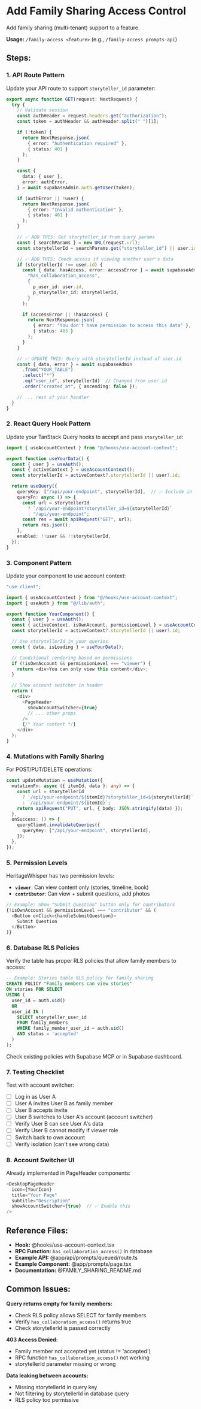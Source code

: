 # Add Family Sharing Access Control

Add family sharing (multi-tenant) support to a feature.

**Usage:** `/family-access <feature>` (e.g., `/family-access prompts-api`)

## Steps:

### 1. API Route Pattern

Update your API route to support `storyteller_id` parameter:

```typescript
export async function GET(request: NextRequest) {
  try {
    // Validate session
    const authHeader = request.headers.get("authorization");
    const token = authHeader && authHeader.split(" ")[1];

    if (!token) {
      return NextResponse.json(
        { error: "Authentication required" },
        { status: 401 }
      );
    }

    const {
      data: { user },
      error: authError,
    } = await supabaseAdmin.auth.getUser(token);

    if (authError || !user) {
      return NextResponse.json(
        { error: "Invalid authentication" },
        { status: 401 }
      );
    }

    // ✅ ADD THIS: Get storyteller_id from query params
    const { searchParams } = new URL(request.url);
    const storytellerId = searchParams.get("storyteller_id") || user.id;

    // ✅ ADD THIS: Check access if viewing another user's data
    if (storytellerId !== user.id) {
      const { data: hasAccess, error: accessError } = await supabaseAdmin.rpc(
        "has_collaboration_access",
        {
          p_user_id: user.id,
          p_storyteller_id: storytellerId,
        }
      );

      if (accessError || !hasAccess) {
        return NextResponse.json(
          { error: "You don't have permission to access this data" },
          { status: 403 }
        );
      }
    }

    // ✅ UPDATE THIS: Query with storytellerId instead of user.id
    const { data, error } = await supabaseAdmin
      .from("YOUR_TABLE")
      .select("*")
      .eq("user_id", storytellerId)  // Changed from user.id
      .order("created_at", { ascending: false });

    // ... rest of your handler
  }
}
```

### 2. React Query Hook Pattern

Update your TanStack Query hooks to accept and pass `storyteller_id`:

```typescript
import { useAccountContext } from "@/hooks/use-account-context";

export function useYourData() {
  const { user } = useAuth();
  const { activeContext } = useAccountContext();
  const storytellerId = activeContext?.storytellerId || user?.id;

  return useQuery({
    queryKey: ["/api/your-endpoint", storytellerId],  // ✅ Include in key
    queryFn: async () => {
      const url = storytellerId
        ? `/api/your-endpoint?storyteller_id=${storytellerId}`
        : "/api/your-endpoint";
      const res = await apiRequest("GET", url);
      return res.json();
    },
    enabled: !!user && !!storytellerId,
  });
}
```

### 3. Component Pattern

Update your component to use account context:

```typescript
"use client";

import { useAccountContext } from "@/hooks/use-account-context";
import { useAuth } from "@/lib/auth";

export function YourComponent() {
  const { user } = useAuth();
  const { activeContext, isOwnAccount, permissionLevel } = useAccountContext();
  const storytellerId = activeContext?.storytellerId || user?.id;

  // Use storytellerId in your queries
  const { data, isLoading } = useYourData();

  // Conditional rendering based on permissions
  if (!isOwnAccount && permissionLevel === "viewer") {
    return <div>You can only view this content</div>;
  }

  // Show account switcher in header
  return (
    <div>
      <PageHeader
        showAccountSwitcher={true}
        // ... other props
      />
      {/* Your content */}
    </div>
  );
}
```

### 4. Mutations with Family Sharing

For POST/PUT/DELETE operations:

```typescript
const updateMutation = useMutation({
  mutationFn: async ({ itemId, data }: any) => {
    const url = storytellerId
      ? `/api/your-endpoint/${itemId}?storyteller_id=${storytellerId}`
      : `/api/your-endpoint/${itemId}`;
    return apiRequest("PUT", url, { body: JSON.stringify(data) });
  },
  onSuccess: () => {
    queryClient.invalidateQueries({
      queryKey: ["/api/your-endpoint", storytellerId],
    });
  },
});
```

### 5. Permission Levels

HeritageWhisper has two permission levels:

- **`viewer`**: Can view content only (stories, timeline, book)
- **`contributor`**: Can view + submit questions, add photos

```typescript
// Example: Show "Submit Question" button only for contributors
{!isOwnAccount && permissionLevel === "contributor" && (
  <Button onClick={handleSubmitQuestion}>
    Submit Question
  </Button>
)}
```

### 6. Database RLS Policies

Verify the table has proper RLS policies that allow family members to access:

```sql
-- Example: Stories table RLS policy for family sharing
CREATE POLICY "Family members can view stories"
ON stories FOR SELECT
USING (
  user_id = auth.uid()
  OR
  user_id IN (
    SELECT storyteller_user_id 
    FROM family_members 
    WHERE family_member_user_id = auth.uid() 
    AND status = 'accepted'
  )
);
```

Check existing policies with Supabase MCP or in Supabase dashboard.

### 7. Testing Checklist

Test with account switcher:

- [ ] Log in as User A
- [ ] User A invites User B as family member
- [ ] User B accepts invite
- [ ] User B switches to User A's account (account switcher)
- [ ] Verify User B can see User A's data
- [ ] Verify User B cannot modify if viewer role
- [ ] Switch back to own account
- [ ] Verify isolation (can't see wrong data)

### 8. Account Switcher UI

Already implemented in PageHeader components:

```typescript
<DesktopPageHeader
  icon={YourIcon}
  title="Your Page"
  subtitle="Description"
  showAccountSwitcher={true}  // ✅ Enable this
/>
```

## Reference Files:
- **Hook:** @hooks/use-account-context.tsx
- **RPC Function:** `has_collaboration_access()` in database
- **Example API:** @app/api/prompts/queued/route.ts
- **Example Component:** @app/prompts/page.tsx
- **Documentation:** @FAMILY_SHARING_README.md

## Common Issues:

**Query returns empty for family members:**
- Check RLS policy allows SELECT for family members
- Verify `has_collaboration_access()` returns true
- Check storytellerId is passed correctly

**403 Access Denied:**
- Family member not accepted yet (status != 'accepted')
- RPC function `has_collaboration_access()` not working
- storytellerId parameter missing or wrong

**Data leaking between accounts:**
- Missing storytellerId in query key
- Not filtering by storytellerId in database query
- RLS policy too permissive
